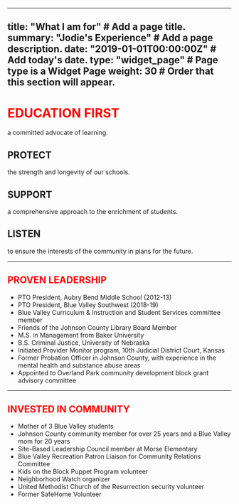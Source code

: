 
---
title: "What I am for"  # Add a page title.
summary: "Jodie's Experience"  # Add a page description.
date: "2019-01-01T00:00:00Z"  # Add today's date.
type: "widget_page"  # Page type is a Widget Page
weight: 30  # Order that this section will appear.
---


# <span style="color:red">**EDUCATION FIRST**</span>
a committed advocate of learning.

## **PROTECT**
the strength and longevity of our schools.

## **SUPPORT**
a comprehensive approach to the enrichment of students.

## **LISTEN**
to ensure the interests of the community
in plans for the future.

***

## <span style="color:red">**PROVEN LEADERSHIP**</span>
* PTO President, Aubry Bend Middle School (2012-13)
* PTO President, Blue Valley Southwest (2018-19)
* Blue Valley Curriculum & Instruction and Student Services committee member
* Friends of the Johnson County Library Board Member
* M.S. in Management from Baker University
* B.S. Criminal Justice, University of Nebraska
* Initiated Provider Monitor program, 10th Judicial District Court, Kansas
* Former Probation Officer in Johnson County, with experience in the mental health and substance abuse areas
* Appointed to Overland Park community development block grant advisory committee


***

## <span style="color:red">**INVESTED IN COMMUNITY**</span>

* Mother of 3 Blue Valley students
* Johnson County community member for over 25 years and a Blue Valley mom for 20 years
* Site-Based Leadership Council member at Morse Elementary
* Blue Valley Recreation Patron Liaison for Community Relations Committee
* Kids on the Block Puppet Program volunteer
* Neighborhood Watch organizer
* United Methodist Church of the Resurrection security volunteer
* Former SafeHome Volunteer